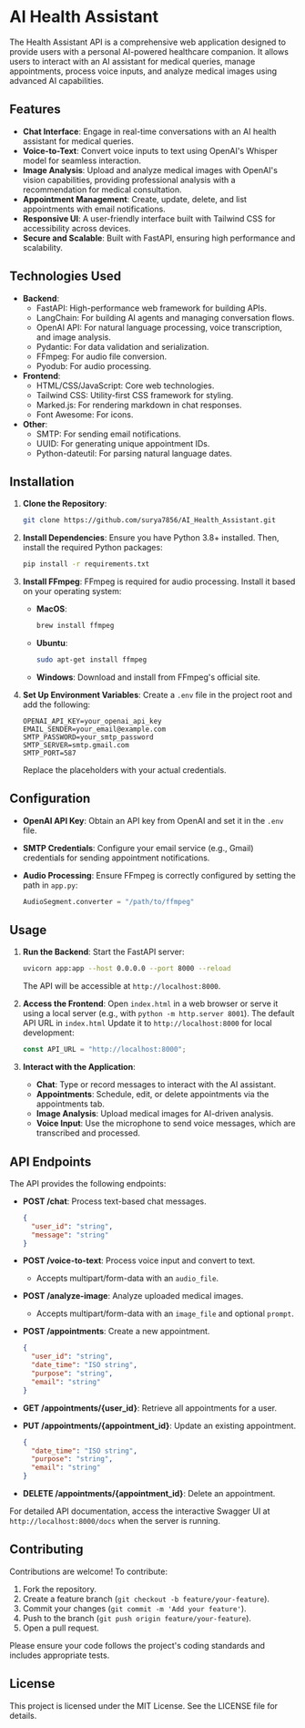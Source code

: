 # AI Health Assistant

The Health Assistant API is a comprehensive web application designed to provide users with a personal AI-powered healthcare companion. It allows users to interact with an AI assistant for medical queries, manage appointments, process voice inputs, and analyze medical images using advanced AI capabilities.

## Features

- **Chat Interface**: Engage in real-time conversations with an AI health assistant for medical queries.
- **Voice-to-Text**: Convert voice inputs to text using OpenAI's Whisper model for seamless interaction.
- **Image Analysis**: Upload and analyze medical images with OpenAI's vision capabilities, providing professional analysis with a recommendation for medical consultation.
- **Appointment Management**: Create, update, delete, and list appointments with email notifications.
- **Responsive UI**: A user-friendly interface built with Tailwind CSS for accessibility across devices.
- **Secure and Scalable**: Built with FastAPI, ensuring high performance and scalability.

## Technologies Used

- **Backend**:
  - FastAPI: High-performance web framework for building APIs.
  - LangChain: For building AI agents and managing conversation flows.
  - OpenAI API: For natural language processing, voice transcription, and image analysis.
  - Pydantic: For data validation and serialization.
  - FFmpeg: For audio file conversion.
  - Pyodub: For audio processing.
- **Frontend**:
  - HTML/CSS/JavaScript: Core web technologies.
  - Tailwind CSS: Utility-first CSS framework for styling.
  - Marked.js: For rendering markdown in chat responses.
  - Font Awesome: For icons.
- **Other**:
  - SMTP: For sending email notifications.
  - UUID: For generating unique appointment IDs.
  - Python-dateutil: For parsing natural language dates.

## Installation

1. **Clone the Repository**:

   ```bash
   git clone https://github.com/surya7856/AI_Health_Assistant.git
   ```

2. **Install Dependencies**: Ensure you have Python 3.8+ installed. Then, install the required Python packages:

   ```bash
   pip install -r requirements.txt
   ```

3. **Install FFmpeg**: FFmpeg is required for audio processing. Install it based on your operating system:

   - **MacOS**:

     ```bash
     brew install ffmpeg
     ```

   - **Ubuntu**:

     ```bash
     sudo apt-get install ffmpeg
     ```

   - **Windows**: Download and install from FFmpeg's official site.

4. **Set Up Environment Variables**: Create a `.env` file in the project root and add the following:

   ```env
   OPENAI_API_KEY=your_openai_api_key
   EMAIL_SENDER=your_email@example.com
   SMTP_PASSWORD=your_smtp_password
   SMTP_SERVER=smtp.gmail.com
   SMTP_PORT=587
   ```

   Replace the placeholders with your actual credentials.

## Configuration

- **OpenAI API Key**: Obtain an API key from OpenAI and set it in the `.env` file.

- **SMTP Credentials**: Configure your email service (e.g., Gmail) credentials for sending appointment notifications.

- **Audio Processing**: Ensure FFmpeg is correctly configured by setting the path in `app.py`:

  ```python
  AudioSegment.converter = "/path/to/ffmpeg"
  ```

## Usage

1. **Run the Backend**: Start the FastAPI server:

   ```bash
   uvicorn app:app --host 0.0.0.0 --port 8000 --reload
   ```

   The API will be accessible at `http://localhost:8000`.

2. **Access the Frontend**: Open `index.html` in a web browser or serve it using a local server (e.g., with `python -m http.server 8001`). The default API URL in `index.html` Update it to `http://localhost:8000` for local development:

   ```javascript
   const API_URL = "http://localhost:8000";
   ```

3. **Interact with the Application**:

   - **Chat**: Type or record messages to interact with the AI assistant.
   - **Appointments**: Schedule, edit, or delete appointments via the appointments tab.
   - **Image Analysis**: Upload medical images for AI-driven analysis.
   - **Voice Input**: Use the microphone to send voice messages, which are transcribed and processed.

## API Endpoints

The API provides the following endpoints:

- **POST /chat**: Process text-based chat messages.

  ```json
  {
    "user_id": "string",
    "message": "string"
  }
  ```

- **POST /voice-to-text**: Process voice input and convert to text.

  - Accepts multipart/form-data with an `audio_file`.

- **POST /analyze-image**: Analyze uploaded medical images.

  - Accepts multipart/form-data with an `image_file` and optional `prompt`.

- **POST /appointments**: Create a new appointment.

  ```json
  {
    "user_id": "string",
    "date_time": "ISO string",
    "purpose": "string",
    "email": "string"
  }
  ```

- **GET /appointments/{user_id}**: Retrieve all appointments for a user.

- **PUT /appointments/{appointment_id}**: Update an existing appointment.

  ```json
  {
    "date_time": "ISO string",
    "purpose": "string",
    "email": "string"
  }
  ```

- **DELETE /appointments/{appointment_id}**: Delete an appointment.

For detailed API documentation, access the interactive Swagger UI at `http://localhost:8000/docs` when the server is running.

## Contributing

Contributions are welcome! To contribute:

1. Fork the repository.
2. Create a feature branch (`git checkout -b feature/your-feature`).
3. Commit your changes (`git commit -m 'Add your feature'`).
4. Push to the branch (`git push origin feature/your-feature`).
5. Open a pull request.

Please ensure your code follows the project's coding standards and includes appropriate tests.

## License

This project is licensed under the MIT License. See the LICENSE file for details.
